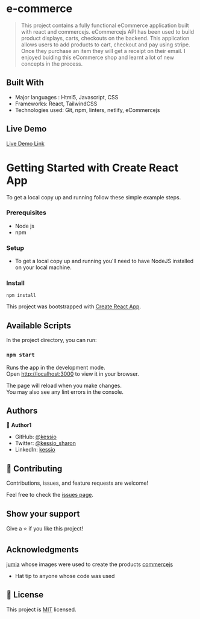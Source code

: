 # e-commerce

> This project contains a fully functional eCommerce application built with react and commercejs. eCommercejs API has been used to build product displays, carts, checkouts on the backend. This application allows users to add products to cart, checkout and pay using stripe. Once they purchase an item they will get a receipt on their email.
> I enjoyed buiding this eCommerce shop and learnt a lot of new concepts in the process.

## Built With

- Major languages : Html5, Javascript, CSS
- Frameworks: React, TailwindCSS
- Technologies used: Git, npm, linters, netlify, eCommercejs

## Live Demo

[Live Demo Link](https://profound-malabi-179947.netlify.app)

# Getting Started with Create React App

To get a local copy up and running follow these simple example steps.

### Prerequisites

- Node js
- npm

### Setup

- To get a local copy up and running you'll need to have NodeJS installed on your local machine.

### Install

`npm install`

This project was bootstrapped with [Create React App](https://github.com/facebook/create-react-app).

## Available Scripts

In the project directory, you can run:

### `npm start`

Runs the app in the development mode.\
Open [http://localhost:3000](http://localhost:3000) to view it in your browser.

The page will reload when you make changes.\
You may also see any lint errors in the console.

## Authors

👤 **Author1**

- GitHub: [@kessio](https://github.com/kessio)
- Twitter: [@kessio_sharon](https://twitter.com/kessio_sharon)
- LinkedIn: [kessio](https://linkedin.com/in/linkedin/sharon-kessio)

## 🤝 Contributing

Contributions, issues, and feature requests are welcome!

Feel free to check the [issues page](../../issues/).

## Show your support

Give a ⭐️ if you like this project!

## Acknowledgments

[jumia](https://www.jumia.co.ke/) whose images were used to create the products
[commercejs](https:/commercejs.com/)

- Hat tip to anyone whose code was used

## 📝 License

This project is [MIT](./LICENSE) licensed.
